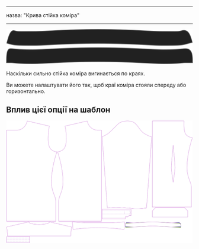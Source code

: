 - - -
назва: "Крива стійка коміра"
- - -

![Крива стійки коміра](collarstandcurve.svg)

Наскільки сильно стійка коміра вигинається по краях.

<Note>

Ви можете налаштувати його так, щоб краї коміра стояли спереду або горизонтально.

</Note>

## Вплив цієї опції на шаблон

![На цьому зображенні показано вплив цієї опції шляхом накладання декількох варіантів, які мають різне значення для цієї опції](simon_collarstandcurve_sample.svg "Вплив цієї опції на шаблон")
